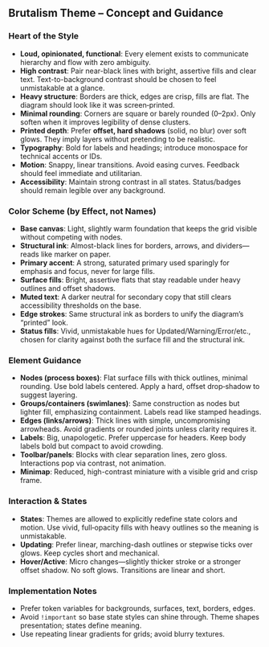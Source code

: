## Brutalism Theme – Concept and Guidance

### Heart of the Style
- **Loud, opinionated, functional**: Every element exists to communicate hierarchy and flow with zero ambiguity.
- **High contrast**: Pair near-black lines with bright, assertive fills and clear text. Text-to-background contrast should be chosen to feel unmistakable at a glance.
- **Heavy structure**: Borders are thick, edges are crisp, fills are flat. The diagram should look like it was screen‑printed.
- **Minimal rounding**: Corners are square or barely rounded (0–2px). Only soften when it improves legibility of dense clusters.
- **Printed depth**: Prefer **offset, hard shadows** (solid, no blur) over soft glows. They imply layers without pretending to be realistic.
- **Typography**: Bold for labels and headings; introduce monospace for technical accents or IDs.
- **Motion**: Snappy, linear transitions. Avoid easing curves. Feedback should feel immediate and utilitarian.
- **Accessibility**: Maintain strong contrast in all states. Status/badges should remain legible over any background.

### Color Scheme (by Effect, not Names)
- **Base canvas**: Light, slightly warm foundation that keeps the grid visible without competing with nodes.
- **Structural ink**: Almost-black lines for borders, arrows, and dividers—reads like marker on paper.
- **Primary accent**: A strong, saturated primary used sparingly for emphasis and focus, never for large fills.
- **Surface fills**: Bright, assertive flats that stay readable under heavy outlines and offset shadows.
- **Muted text**: A darker neutral for secondary copy that still clears accessibility thresholds on the base.
- **Edge strokes**: Same structural ink as borders to unify the diagram’s “printed” look.
- **Status fills**: Vivid, unmistakable hues for Updated/Warning/Error/etc., chosen for clarity against both the surface fill and the structural ink.

### Element Guidance
- **Nodes (process boxes)**: Flat surface fills with thick outlines, minimal rounding. Use bold labels centered. Apply a hard, offset drop‑shadow to suggest layering.
- **Groups/containers (swimlanes)**: Same construction as nodes but lighter fill, emphasizing containment. Labels read like stamped headings.
- **Edges (links/arrows)**: Thick lines with simple, uncompromising arrowheads. Avoid gradients or rounded joints unless clarity requires it.
- **Labels**: Big, unapologetic. Prefer uppercase for headers. Keep body labels bold but compact to avoid crowding.
- **Toolbar/panels**: Blocks with clear separation lines, zero gloss. Interactions pop via contrast, not animation.
- **Minimap**: Reduced, high-contrast miniature with a visible grid and crisp frame.

### Interaction & States
- **States**: Themes are allowed to explicitly redefine state colors and motion. Use vivid, full‑opacity fills with heavy outlines so the meaning is unmistakable.
- **Updating**: Prefer linear, marching-dash outlines or stepwise ticks over glows. Keep cycles short and mechanical.
- **Hover/Active**: Micro changes—slightly thicker stroke or a stronger offset shadow. No soft glows. Transitions are linear and short.

### Implementation Notes
- Prefer token variables for backgrounds, surfaces, text, borders, edges.
- Avoid `!important` so base state styles can shine through. Theme shapes presentation; states define meaning.
- Use repeating linear gradients for grids; avoid blurry textures.

